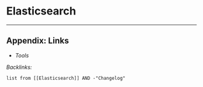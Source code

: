 # Elasticsearch

---

## Appendix: Links

* *Tools*

*Backlinks:*

````dataview
list from [[Elasticsearch]] AND -"Changelog"
````
